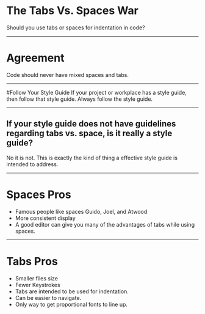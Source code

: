 # The Tabs Vs. Spaces War
Should you use tabs or spaces for indentation in code?

---

# Agreement
Code should never have mixed spaces and tabs.

---

#Follow Your Style Guide
If your project or workplace has a style guide, then follow that style guide. Always follow the style guide. 

---

## If your style guide does not have guidelines regarding tabs vs. space, is it really a style guide?

No it is not. This is exactly the kind of thing a effective style guide is intended to address. 

---

# Spaces Pros

* Famous people like spaces Guido, Joel, and Atwood
* More consistent display
* A good editor can give you many of the advantages of tabs while using spaces.

---

# Tabs Pros

* Smaller files size
* Fewer Keystrokes
* Tabs are intended to be used for indentation.
* Can be easier to navigate.
* Only way to get proportional fonts to line up.
